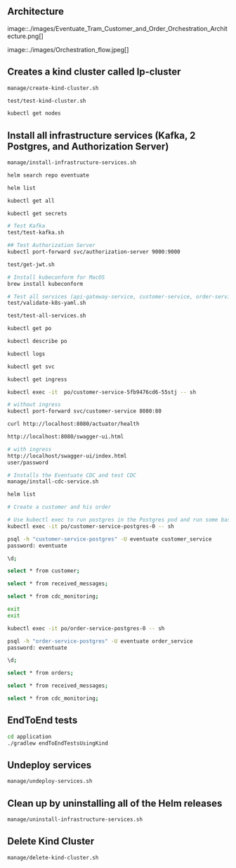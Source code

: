 ## Architecture
image::./images/Eventuate_Tram_Customer_and_Order_Orchestration_Architecture.png[]

image::./images/Orchestration_flow.jpeg[]

## Creates a kind cluster called lp-cluster
```bash
manage/create-kind-cluster.sh

test/test-kind-cluster.sh

kubectl get nodes
```

## Install all infrastructure services (Kafka, 2 Postgres, and Authorization Server)
```bash
manage/install-infrastructure-services.sh

helm search repo eventuate

helm list

kubectl get all

kubectl get secrets

# Test Kafka
test/test-kafka.sh

## Test Authorization Server
kubectl port-forward svc/authorization-server 9000:9000

test/get-jwt.sh

# Install kubeconform for MacOS
brew install kubeconform

# Test all services (api-gateway-service, customer-service, order-service)
test/validate-k8s-yaml.sh

test/test-all-services.sh

kubectl get po

kubectl describe po

kubectl logs 

kubectl get svc

kubectl get ingress

kubectl exec -it  po/customer-service-5fb9476cd6-55stj -- sh

# without ingress
kubectl port-forward svc/customer-service 8080:80

curl http://localhost:8080/actuator/health

http://localhost:8080/swagger-ui.html

# with ingress
http://localhost/swagger-ui/index.html
user/password

# Installs the Eventuate CDC and test CDC
manage/install-cdc-service.sh

helm list

# Create a customer and his order

# Use kubectl exec to run postgres in the Postgres pod and run some basic commands.
kubectl exec -it po/customer-service-postgres-0 -- sh

psql -h "customer-service-postgres" -U eventuate customer_service
password: eventuate

\d;

select * from customer;

select * from received_messages;

select * from cdc_monitoring;

exit
exit

kubectl exec -it po/order-service-postgres-0 -- sh

psql -h "order-service-postgres" -U eventuate order_service
password: eventuate

\d;

select * from orders;

select * from received_messages;

select * from cdc_monitoring;
```

## EndToEnd tests
```bash
cd application
./gradlew endToEndTestsUsingKind
```

## Undeploy services
```bash
manage/undeploy-services.sh
```

## Clean up by uninstalling all of the Helm releases
```bash
manage/uninstall-infrastructure-services.sh
```

## Delete Kind Cluster
```bash
manage/delete-kind-cluster.sh
```